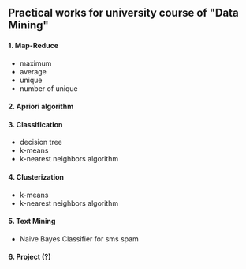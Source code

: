 ## Practical works for university course of "Data Mining"

#### 1. Map-Reduce

- maximum
- average
- unique
- number of unique 


#### 2. Apriori algorithm


#### 3. Classification

- decision tree
- k-means
- k-nearest neighbors algorithm


#### 4. Clusterization

 - k-means
 - k-nearest neighbors algorithm



#### 5. Text Mining

- Naive Bayes Classifier for sms spam


#### 6. Project (?)

